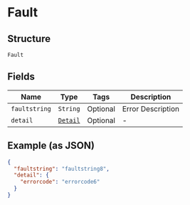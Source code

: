 
# Fault

## Structure

`Fault`

## Fields

| Name | Type | Tags | Description |
|  --- | --- | --- | --- |
| `faultstring` | `String` | Optional | Error Description |
| `detail` | [`Detail`](../../doc/models/detail.md) | Optional | - |

## Example (as JSON)

```json
{
  "faultstring": "faultstring8",
  "detail": {
    "errorcode": "errorcode6"
  }
}
```

